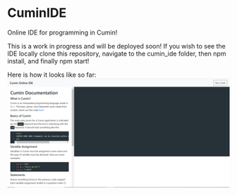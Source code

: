 # CuminIDE
Online IDE for programming in Cumin!

This is a work in progress and will be deployed soon! If you wish to see the IDE locally clone this repository, navigate to the cumin_ide folder, then npm install, and finally npm start!

Here is how it looks like so far:
<img src ="https://github.com/Dhruv-m-Shah/CuminIDE/blob/master/cuminIDE%20screenshot.PNG">
